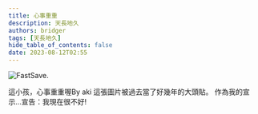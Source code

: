 ```yaml
---
title: 心事重重
description: 天長地久
authors: bridger
tags: [天長地久]
hide_table_of_contents: false
date: 2023-08-12T02:55
---
```

![FastSave.](https://e.brid.cf/i/2023/08/12/o1r36r.webp)
<!-- truncate -->
這小孩，心事重重喔By aki
這張圖片被過去當了好幾年的大頭貼。
作為我的宣示...宣告：我現在很不好!